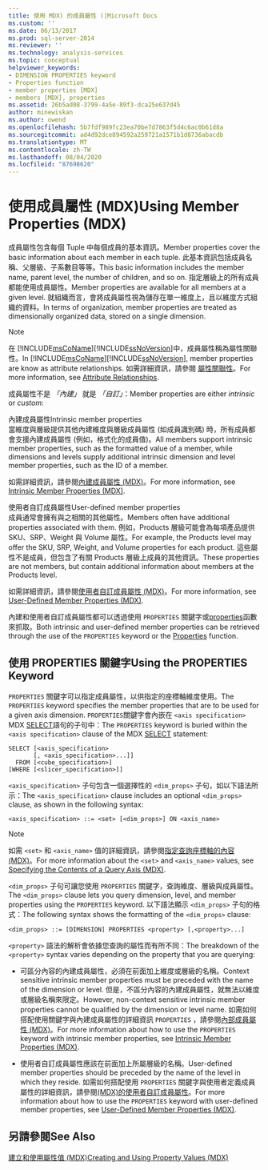 ```yaml
---
title: 使用 MDX) 的成員屬性 (|Microsoft Docs
ms.custom: ''
ms.date: 06/13/2017
ms.prod: sql-server-2014
ms.reviewer: ''
ms.technology: analysis-services
ms.topic: conceptual
helpviewer_keywords:
- DIMENSION PROPERTIES keyword
- Properties function
- member properties [MDX]
- members [MDX], properties
ms.assetid: 26b5ad08-3799-4a5e-89f3-dca25e637d45
author: minewiskan
ms.author: owend
ms.openlocfilehash: 5b7fdf989fc23ea70be7d7863f5d4c6ac0b61d8a
ms.sourcegitcommit: ad4d92dce894592a259721a1571b1d8736abacdb
ms.translationtype: MT
ms.contentlocale: zh-TW
ms.lasthandoff: 08/04/2020
ms.locfileid: "87698620"
---
```

# <a name="using-member-properties-mdx"></a><span data-ttu-id="40bc9-102">使用成員屬性 (MDX)</span><span class="sxs-lookup"><span data-stu-id="40bc9-102">Using Member Properties (MDX)</span></span>
  <span data-ttu-id="40bc9-103">成員屬性包含每個 Tuple 中每個成員的基本資訊。</span><span class="sxs-lookup"><span data-stu-id="40bc9-103">Member properties cover the basic information about each member in each tuple.</span></span> <span data-ttu-id="40bc9-104">此基本資訊包括成員名稱、父層級、子系數目等等。</span><span class="sxs-lookup"><span data-stu-id="40bc9-104">This basic information includes the member name, parent level, the number of children, and so on.</span></span> <span data-ttu-id="40bc9-105">指定層級上的所有成員都能使用成員屬性。</span><span class="sxs-lookup"><span data-stu-id="40bc9-105">Member properties are available for all members at a given level.</span></span> <span data-ttu-id="40bc9-106">就組織而言，會將成員屬性視為儲存在單一維度上，且以維度方式組織的資料。</span><span class="sxs-lookup"><span data-stu-id="40bc9-106">In terms of organization, member properties are treated as dimensionally organized data, stored on a single dimension.</span></span>  
  
> [!NOTE]  
>  <span data-ttu-id="40bc9-107">在 [!INCLUDE[msCoName](../../../includes/msconame-md.md)][!INCLUDE[ssNoVersion](../../../includes/ssnoversion-md.md)]中，成員屬性稱為屬性關聯性。</span><span class="sxs-lookup"><span data-stu-id="40bc9-107">In [!INCLUDE[msCoName](../../../includes/msconame-md.md)][!INCLUDE[ssNoVersion](../../../includes/ssnoversion-md.md)], member properties are know as attribute relationships.</span></span> <span data-ttu-id="40bc9-108">如需詳細資訊，請參閱 [屬性關聯性](../../multidimensional-models-olap-logical-dimension-objects/attribute-relationships.md)。</span><span class="sxs-lookup"><span data-stu-id="40bc9-108">For more information, see [Attribute Relationships](../../multidimensional-models-olap-logical-dimension-objects/attribute-relationships.md).</span></span>  
  
 <span data-ttu-id="40bc9-109">成員屬性不是 *「內建」* 就是 *「自訂」*：</span><span class="sxs-lookup"><span data-stu-id="40bc9-109">Member properties are either *intrinsic* or *custom*:</span></span>  
  
 <span data-ttu-id="40bc9-110">內建成員屬性</span><span class="sxs-lookup"><span data-stu-id="40bc9-110">Intrinsic member properties</span></span>  
 <span data-ttu-id="40bc9-111">當維度與層級提供其他內建維度與層級成員屬性 (如成員識別碼) 時，所有成員都會支援內建成員屬性 (例如，格式化的成員值)。</span><span class="sxs-lookup"><span data-stu-id="40bc9-111">All members support intrinsic member properties, such as the formatted value of a member, while dimensions and levels supply additional intrinsic dimension and level member properties, such as the ID of a member.</span></span>  
  
 <span data-ttu-id="40bc9-112">如需詳細資訊，請參閱[內建成員屬性 &#40;MDX&#41;](mdx-member-properties-intrinsic-member-properties.md)。</span><span class="sxs-lookup"><span data-stu-id="40bc9-112">For more information, see [Intrinsic Member Properties &#40;MDX&#41;](mdx-member-properties-intrinsic-member-properties.md).</span></span>  
  
 <span data-ttu-id="40bc9-113">使用者自訂成員屬性</span><span class="sxs-lookup"><span data-stu-id="40bc9-113">User-defined member properties</span></span>  
 <span data-ttu-id="40bc9-114">成員通常會擁有與之相關的其他屬性。</span><span class="sxs-lookup"><span data-stu-id="40bc9-114">Members often have additional properties associated with them.</span></span> <span data-ttu-id="40bc9-115">例如，Products 層級可能會為每項產品提供 SKU、SRP、Weight 與 Volume 屬性。</span><span class="sxs-lookup"><span data-stu-id="40bc9-115">For example, the Products level may offer the SKU, SRP, Weight, and Volume properties for each product.</span></span> <span data-ttu-id="40bc9-116">這些屬性不是成員，但包含了有關 Products 層級上成員的其他資訊。</span><span class="sxs-lookup"><span data-stu-id="40bc9-116">These properties are not members, but contain additional information about members at the Products level.</span></span>  
  
 <span data-ttu-id="40bc9-117">如需詳細資訊，請參閱[使用者自訂成員屬性 &#40;MDX&#41;](mdx-member-properties-user-defined-member-properties.md)。</span><span class="sxs-lookup"><span data-stu-id="40bc9-117">For more information, see [User-Defined Member Properties &#40;MDX&#41;](mdx-member-properties-user-defined-member-properties.md).</span></span>  
  
 <span data-ttu-id="40bc9-118">內建和使用者自訂成員屬性都可以透過使用 `PROPERTIES` 關鍵字或[properties](/sql/mdx/properties-mdx)函數來抓取。</span><span class="sxs-lookup"><span data-stu-id="40bc9-118">Both intrinsic and user-defined member properties can be retrieved through the use of the `PROPERTIES` keyword or the [Properties](/sql/mdx/properties-mdx) function.</span></span>  
  
## <a name="using-the-properties-keyword"></a><span data-ttu-id="40bc9-119">使用 PROPERTIES 關鍵字</span><span class="sxs-lookup"><span data-stu-id="40bc9-119">Using the PROPERTIES Keyword</span></span>  
 <span data-ttu-id="40bc9-120">`PROPERTIES` 關鍵字可以指定成員屬性，以供指定的座標軸維度使用。</span><span class="sxs-lookup"><span data-stu-id="40bc9-120">The `PROPERTIES` keyword specifies the member properties that are to be used for a given axis dimension.</span></span> <span data-ttu-id="40bc9-121">`PROPERTIES`關鍵字會內嵌在 `<axis specification>` MDX [SELECT](/sql/mdx/mdx-data-manipulation-select)語句的子句中：</span><span class="sxs-lookup"><span data-stu-id="40bc9-121">The `PROPERTIES` keyword is buried within the `<axis specification>` clause of the MDX [SELECT](/sql/mdx/mdx-data-manipulation-select) statement:</span></span>  
  
```  
SELECT [<axis_specification>  
       [, <axis_specification>...]]  
  FROM [<cube_specification>]  
[WHERE [<slicer_specification>]]  
```  
  
 <span data-ttu-id="40bc9-122">`<axis_specification>` 子句包含一個選擇性的 `<dim_props>` 子句，如以下語法所示：</span><span class="sxs-lookup"><span data-stu-id="40bc9-122">The `<axis_specification>` clause includes an optional `<dim_props>` clause, as shown in the following syntax:</span></span>  
  
```  
<axis_specification> ::= <set> [<dim_props>] ON <axis_name>  
```  
  
> [!NOTE]  
>  <span data-ttu-id="40bc9-123">如需 `<set>` 和 `<axis_name>` 值的詳細資訊，請參閱[指定查詢座標軸的內容 &#40;MDX&#41;](mdx-query-and-slicer-axes-specify-the-contents-of-a-query-axis.md)。</span><span class="sxs-lookup"><span data-stu-id="40bc9-123">For more information about the `<set>` and `<axis_name>` values, see [Specifying the Contents of a Query Axis &#40;MDX&#41;](mdx-query-and-slicer-axes-specify-the-contents-of-a-query-axis.md).</span></span>  
  
 <span data-ttu-id="40bc9-124">`<dim_props>` 子句可讓您使用 `PROPERTIES` 關鍵字，查詢維度、層級與成員屬性。</span><span class="sxs-lookup"><span data-stu-id="40bc9-124">The `<dim_props>` clause lets you query dimension, level, and member properties using the `PROPERTIES` keyword.</span></span> <span data-ttu-id="40bc9-125">以下語法顯示 `<dim_props>` 子句的格式：</span><span class="sxs-lookup"><span data-stu-id="40bc9-125">The following syntax shows the formatting of the `<dim_props>` clause:</span></span>  
  
```  
<dim_props> ::= [DIMENSION] PROPERTIES <property> [,<property>...]  
```  
  
 <span data-ttu-id="40bc9-126">`<property>` 語法的解析會依據您查詢的屬性而有所不同：</span><span class="sxs-lookup"><span data-stu-id="40bc9-126">The breakdown of the `<property>` syntax varies depending on the property that you are querying:</span></span>  
  
-   <span data-ttu-id="40bc9-127">可區分內容的內建成員屬性，必須在前面加上維度或層級的名稱。</span><span class="sxs-lookup"><span data-stu-id="40bc9-127">Context sensitive intrinsic member properties must be preceded with the name of the dimension or level.</span></span> <span data-ttu-id="40bc9-128">但是，不區分內容的內建成員屬性，就無法以維度或層級名稱來限定。</span><span class="sxs-lookup"><span data-stu-id="40bc9-128">However, non-context sensitive intrinsic member properties cannot be qualified by the dimension or level name.</span></span> <span data-ttu-id="40bc9-129">如需如何搭配使用關鍵字與內建成員屬性的詳細資訊 `PROPERTIES` ，請參閱[內部成員屬性 &#40;MDX&#41;](mdx-member-properties-intrinsic-member-properties.md)。</span><span class="sxs-lookup"><span data-stu-id="40bc9-129">For more information about how to use the `PROPERTIES` keyword with intrinsic member properties, see [Intrinsic Member Properties &#40;MDX&#41;](mdx-member-properties-intrinsic-member-properties.md).</span></span>  
  
-   <span data-ttu-id="40bc9-130">使用者自訂成員屬性應該在前面加上所屬層級的名稱。</span><span class="sxs-lookup"><span data-stu-id="40bc9-130">User-defined member properties should be preceded by the name of the level in which they reside.</span></span> <span data-ttu-id="40bc9-131">如需如何搭配使用 `PROPERTIES` 關鍵字與使用者定義成員屬性的詳細資訊，請參閱[&#40;MDX&#41;的使用者自訂成員屬性](mdx-member-properties-user-defined-member-properties.md)。</span><span class="sxs-lookup"><span data-stu-id="40bc9-131">For more information about how to use the `PROPERTIES` keyword with user-defined member properties, see [User-Defined Member Properties &#40;MDX&#41;](mdx-member-properties-user-defined-member-properties.md).</span></span>  
  
## <a name="see-also"></a><span data-ttu-id="40bc9-132">另請參閱</span><span class="sxs-lookup"><span data-stu-id="40bc9-132">See Also</span></span>  
 [<span data-ttu-id="40bc9-133">建立和使用屬性值 &#40;MDX&#41;</span><span class="sxs-lookup"><span data-stu-id="40bc9-133">Creating and Using Property Values &#40;MDX&#41;</span></span>](../../creating-and-using-property-values-mdx.md)  
  
  

